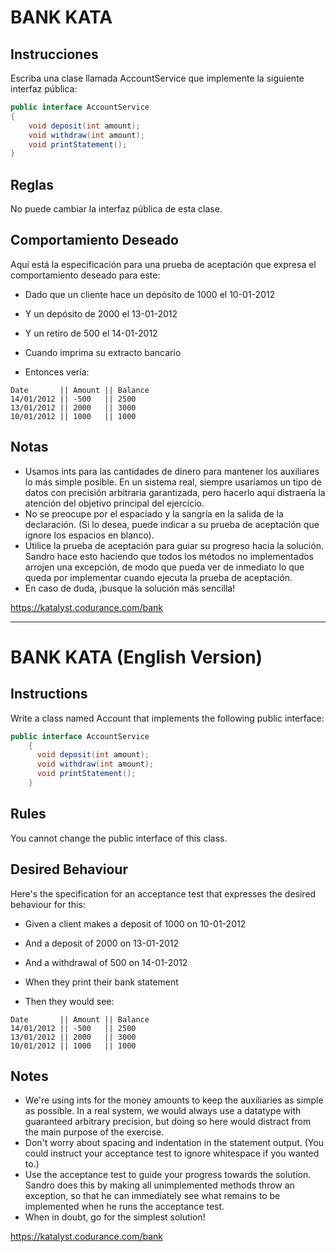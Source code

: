 # BANK KATA

## Instrucciones
Escriba una clase llamada AccountService que implemente la siguiente interfaz pública:
```java
public interface AccountService
{   
    void deposit(int amount);
    void withdraw(int amount);
    void printStatement();
}
```

## Reglas
No puede cambiar la interfaz pública de esta clase.

## Comportamiento Deseado
Aquí está la especificación para una prueba de aceptación que expresa el comportamiento deseado para este:
* Dado que un cliente hace un depósito de 1000 el 10-01-2012
* Y un depósito de 2000 el 13-01-2012
* Y un retiro de 500 el 14-01-2012


* Cuando imprima su extracto bancario


* Entonces vería:
```
Date       || Amount || Balance
14/01/2012 || -500   || 2500
13/01/2012 || 2000   || 3000
10/01/2012 || 1000   || 1000
```

## Notas
- Usamos ints para las cantidades de dinero para mantener los auxiliares lo más simple posible. En un sistema real, siempre usaríamos un tipo de datos con precisión arbitraria garantizada, pero hacerlo aquí distraería la atención del objetivo principal del ejercicio.
- No se preocupe por el espaciado y la sangría en la salida de la declaración. (Si lo desea, puede indicar a su prueba de aceptación que ignore los espacios en blanco).
- Utilice la prueba de aceptación para guiar su progreso hacia la solución. Sandro hace esto haciendo que todos los métodos no implementados arrojen una excepción, de modo que pueda ver de inmediato lo que queda por implementar cuando ejecuta la prueba de aceptación.
- En caso de duda, ¡busque la solución más sencilla!

https://katalyst.codurance.com/bank

----
# BANK KATA (English Version)
## Instructions

  Write a class named Account that implements the following public interface:
```java
public interface AccountService
    {
      void deposit(int amount);
      void withdraw(int amount);
      void printStatement();
    }
```

## Rules
You cannot change the public interface of this class.

## Desired Behaviour
Here's the specification for an acceptance test that expresses the desired behaviour for this:

* Given a client makes a deposit of 1000 on 10-01-2012
* And a deposit of 2000 on 13-01-2012
* And a withdrawal of 500 on 14-01-2012



* When they print their bank statement


* Then they would see:
```
Date       || Amount || Balance
14/01/2012 || -500   || 2500
13/01/2012 || 2000   || 3000
10/01/2012 || 1000   || 1000
```

## Notes
- We're using ints for the money amounts to keep the auxiliaries as simple as possible. In a real system, we would always use a datatype with guaranteed arbitrary precision, but doing so here would distract from the main purpose of the exercise.
- Don't worry about spacing and indentation in the statement output. (You could instruct your acceptance test to ignore whitespace if you wanted to.)
- Use the acceptance test to guide your progress towards the solution. Sandro does this by making all unimplemented methods throw an exception, so that he can immediately see what remains to be implemented when he runs the acceptance test.
- When in doubt, go for the simplest solution!


https://katalyst.codurance.com/bank
